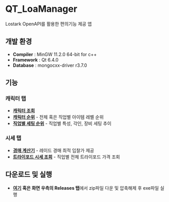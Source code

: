 # QT_LoaManager
Lostark OpenAPI를 활용한 편의기능 제공 앱
## 개발 환경
- **Compiler** : MinGW 11.2.0 64-bit for c++
- **Framework** : Qt 6.4.0
- **Database** : mongocxx-driver r3.7.0
## 기능
### 캐릭터 탭
- **[캐릭터 조회](https://github.com/Wseop/QT_LoaManager/tree/main/function/character_search)**
- **[캐릭터 순위](https://github.com/Wseop/QT_LoaManager/tree/main/function/character_ranking)** - 전체 혹은 직업별 아이템 레벨 순위
- **[직업별 세팅 순위](https://github.com/Wseop/QT_LoaManager/tree/main/function/setting_ranking)** - 직업별 특성, 각인, 장비 세팅 추이
### 시세 탭
- **[경매 계산기](https://github.com/Wseop/QT_LoaManager/tree/main/function/auction_calculator)** - 레이드 경매 최적 입찰가 제공
- **[트라이포드 시세 조회](https://github.com/Wseop/QT_LoaManager/tree/main/function/quotation)** - 직업별 전체 트라이포드 가격 조회
## 다운로드 및 실행
- **[여기](https://github.com/Wseop/QT_LoaManager/releases/tag/LoaManager_v0.1.0) 혹은 화면 우측의 Releases 탭**에서 zip파일 다운 및 압축해제 후 exe파일 실행
